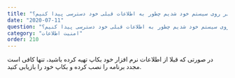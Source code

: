 ```yaml
---
title: "در صورتی که مجبور به نصب مجدد نرم افزار بر روی سیستم خود شدیم چطور به اطلاعات قبلی خود دسترسی پیدا کنیم؟"
date: "2020-07-11"
question: "در صورتی که مجبور به نصب مجدد نرم افزار بر روی سیستم خود شدیم چطور به اطلاعات قبلی خود دسترسی پیدا کنیم؟"
category: "امنیت اطلاعات"
order: 210
---
```


در صورتی که قبلا از اطلاعات نرم افزار خود بکاپ تهیه کرده باشید، تنها کافی است مجدد برنامه را نصب کرده و بکاپ خود را بازیابی کنید.
